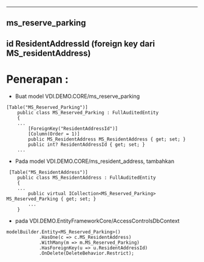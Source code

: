 ------------------
ms_reserve_parking
------------------
id
ResidentAddressId (foreign key dari MS_residentAddress)
------------------


# Penerapan :

- Buat model VDI.DEMO.CORE/ms_reserve_parking

```
[Table("MS_Reserved_Parking")]
    public class MS_Reserved_Parking : FullAuditedEntity
    {
	...	
        [ForeignKey("ResidentAddressId")]
        [Column(Order = 1)]
        public MS_ResidentAddress MS_ResidentAddress { get; set; }
        public int? ResidentAddressId { get; set; }
	...
```

- Pada model VDI.DEMO.CORE/ms_resident_address, tambahkan
```
 [Table("MS_ResidentAddress")]
    public class MS_ResidentAddress : FullAuditedEntity
    {
	...
        public virtual ICollection<MS_Reserved_Parking> MS_Reserved_Parking { get; set; }
    	...
    }
```

- pada  VDI.DEMO.EntityFrameworkCore/AccessControlsDbContext

```
modelBuilder.Entity<MS_Reserved_Parking>()
            .HasOne(c => c.MS_ResidentAddress)
            .WithMany(m => m.MS_Reserved_Parking)
            .HasForeignKey(u => u.ResidentAddressId)
            .OnDelete(DeleteBehavior.Restrict);
```


